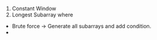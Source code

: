 1. Constant Window
2. Longest Subarray where <condition>
  - Brute force -> Generate all subarrays and add condition.
  - 
